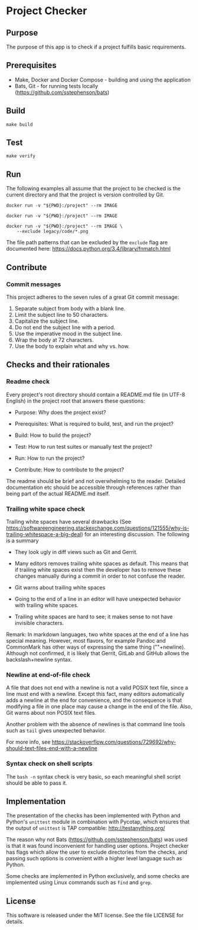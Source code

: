 # Project Checker

## Purpose

The purpose of this app is to check if a project fulfills basic
requirements.

## Prerequisites

* Make, Docker and Docker Compose - building and using the application
* Bats, Git - for running tests locally
  (https://github.com/sstephenson/bats)


## Build

    make build

## Test

    make verify

## Run

The following examples all assume that the project to be checked is
the current directory and that the project is version controlled by
Git.

    docker run -v "${PWD}:/project" --rm IMAGE

    docker run -v "${PWD}:/project" --rm IMAGE

    docker run -v "${PWD}:/project" --rm IMAGE \
        --exclude legacy/code/*.png


The file path patterns that can be excluded by the `exclude` flag are
documented here: https://docs.python.org/3.4/library/fnmatch.html

## Contribute

### Commit messages

This project adheres to the seven rules of a great Git commit message:

1. Separate subject from body with a blank line.
2. Limit the subject line to 50 characters.
3. Capitalize the subject line.
4. Do not end the subject line with a period.
5. Use the imperative mood in the subject line.
6. Wrap the body at 72 characters.
7. Use the body to explain what and why vs. how.

## Checks and their rationales

### Readme check

Every project's root directory should contain a README.md file (in
UTF-8 English) in the project root that answers these questions:

* Purpose: Why does the project exist?

* Prerequisites: What is required to build, test, and run the project?

* Build: How to build the project?

* Test: How to run test suites or manually test the project?

* Run: How to run the project?

* Contribute: How to contribute to the project?

The readme should be brief and not overwhelming to the
reader. Detailed documentation etc should be accessible through
references rather than being part of the actual README.md itself.

### Trailing white space check

Trailing white spaces have several drawbacks (See
https://softwareengineering.stackexchange.com/questions/121555/why-is-trailing-whitespace-a-big-deal)
for an interesting discussion. The following is a summary

* They look ugly in diff views such as Git and Gerrit.

* Many editors removes trailing white spaces as default. This means
  that if trailing white spaces exist then the developer has to remove
  these changes manually during a commit in order to not confuse the
  reader.

* Git warns about trailing white spaces

* Going to the end of a line in an editor will have unexpected
  behavior with trailing white spaces.

* Trailing white spaces are hard to see; it makes sense to not have
  invisible characters.

Remark: In markdown languages, two white spaces at the end of a line
has special meaning. However, most flavors, for example Pandoc and
CommonMark has other ways of expressing the same thing
("\"+newline). Although not confirmed, it is likely that Gerrit,
GitLab and GitHub allows the backslash+newline syntax.

### Newline at end-of-file check

A file that does not end with a newline is not a valid POSIX text
file, since a line must end with a newline. Except this fact, many
editors automatically adds a newline at the end for convenience, and
the consequence is that modifying a file in one place may cause a
change in the end of the file. Also, Git warns about non POSIX text
files.

Another problem with the absence of newlines is that command line
tools such as `tail` gives unexpected behavior.

For more info, see
https://stackoverflow.com/questions/729692/why-should-text-files-end-with-a-newline

### Syntax check on shell scripts

The `bash -n` syntax check is very basic, so each meaningful shell
script should be able to pass it.

## Implementation

The presentation of the checks has been implemented with Python and
Python's `unittest` module in combination with Pycotap, which ensures
that the output of `unittest` is TAP compatible:
http://testanything.org/

The reason why not Bats (https://github.com/sstephenson/bats) was used
is that it was found inconvenient for handling user options. Project
checker has flags which allow the user to exclude directories from the
checks, and passing such options is convenient with a higher level
language such as Python.

Some checks are implemented in Python exclusively, and some checks are
implemented using Linux commands such as `find` and `grep`.

## License

This software is released under the MIT license. See the file LICENSE
for details.
